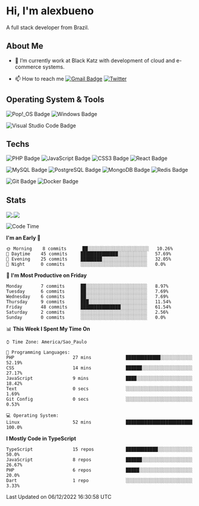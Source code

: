 # Hi, I'm alexbueno

A full stack developer from Brazil.

## About Me

- 🌱 I’m currently work at Black Katz with development of cloud and e-commerce systems.

- 📫 How to reach me [![Gmail Badge](https://img.shields.io/badge/-gmail-c14438?style=for-the-badge&logo=Gmail&logoColor=ffffff)](mailto:alexsandrofbueno@gmail.com) [![Twitter](https://img.shields.io/badge/twitter-1DA1F2.svg?style=for-the-badge&logo=twitter&logoColor=ffffff)](https://twitter.com/Alex_Bueno_7)

## Operating System & Tools

![Pop!_OS Badge](https://img.shields.io/badge/Pop!__OS-48B9C7?logo=popos&logoColor=fff&style=flat)
![Windows Badge](https://img.shields.io/badge/Windows-0078D6?logo=windows&logoColor=fff&style=flat)

![Visual Studio Code Badge](https://img.shields.io/badge/Visual%20Studio%20Code-007ACC?logo=visualstudiocode&logoColor=fff&style=flat)

## Techs

![PHP Badge](https://img.shields.io/badge/PHP-777BB4?logo=php&logoColor=fff&style=flat)
![JavaScript Badge](https://img.shields.io/badge/JavaScript-F7DF1E?logo=javascript&logoColor=000&style=flat)
![CSS3 Badge](https://img.shields.io/badge/CSS3-1572B6?logo=css3&logoColor=fff&style=flat)
![React Badge](https://img.shields.io/badge/React-61DAFB?logo=react&logoColor=000&style=flat)

![MySQL Badge](https://img.shields.io/badge/MySQL-4479A1?logo=mysql&logoColor=fff&style=flat)
![PostgreSQL Badge](https://img.shields.io/badge/PostgreSQL-4169E1?logo=postgresql&logoColor=fff&style=flat)
![MongoDB Badge](https://img.shields.io/badge/MongoDB-47A248?logo=mongodb&logoColor=fff&style=flat)
![Redis Badge](https://img.shields.io/badge/Redis-DC382D?logo=redis&logoColor=fff&style=flat)

![Git Badge](https://img.shields.io/badge/Git-F05032?logo=git&logoColor=fff&style=flat)
![Docker Badge](https://img.shields.io/badge/Docker-2496ED?logo=docker&logoColor=fff&style=flat)


## Stats

<a href="https://github.com/anuraghazra/github-readme-stats">
  <img align="center" src="https://github-readme-stats.vercel.app/api?username=alexbueno7&hide=contribs,prs&show_icons=true&theme=radical" />
</a>
<a href="https://github.com/anuraghazra/convoychat">
  <img align="center" src="https://github-readme-stats.vercel.app/api/top-langs/?username=alexbueno7" />
</a>

<!--START_SECTION:waka-->
![Code Time](http://img.shields.io/badge/Code%20Time-651%20hrs%2039%20mins-blue)

**I'm an Early 🐤** 

```text
🌞 Morning    8 commits      ██░░░░░░░░░░░░░░░░░░░░░░░   10.26% 
🌆 Daytime    45 commits     ██████████████░░░░░░░░░░░   57.69% 
🌃 Evening    25 commits     ████████░░░░░░░░░░░░░░░░░   32.05% 
🌙 Night      0 commits      ░░░░░░░░░░░░░░░░░░░░░░░░░   0.0%

```
📅 **I'm Most Productive on Friday** 

```text
Monday       7 commits      ██░░░░░░░░░░░░░░░░░░░░░░░   8.97% 
Tuesday      6 commits      ██░░░░░░░░░░░░░░░░░░░░░░░   7.69% 
Wednesday    6 commits      ██░░░░░░░░░░░░░░░░░░░░░░░   7.69% 
Thursday     9 commits      ███░░░░░░░░░░░░░░░░░░░░░░   11.54% 
Friday       48 commits     ███████████████░░░░░░░░░░   61.54% 
Saturday     2 commits      ░░░░░░░░░░░░░░░░░░░░░░░░░   2.56% 
Sunday       0 commits      ░░░░░░░░░░░░░░░░░░░░░░░░░   0.0%

```


📊 **This Week I Spent My Time On** 

```text
⌚︎ Time Zone: America/Sao_Paulo

💬 Programming Languages: 
PHP                      27 mins             █████████████░░░░░░░░░░░░   52.19% 
CSS                      14 mins             ██████░░░░░░░░░░░░░░░░░░░   27.17% 
JavaScript               9 mins              ████░░░░░░░░░░░░░░░░░░░░░   18.42% 
Text                     0 secs              ░░░░░░░░░░░░░░░░░░░░░░░░░   1.69% 
Git Config               0 secs              ░░░░░░░░░░░░░░░░░░░░░░░░░   0.53%

💻 Operating System: 
Linux                    52 mins             █████████████████████████   100.0%

```

**I Mostly Code in TypeScript** 

```text
TypeScript               15 repos            ████████████░░░░░░░░░░░░░   50.0% 
JavaScript               8 repos             ██████░░░░░░░░░░░░░░░░░░░   26.67% 
PHP                      6 repos             █████░░░░░░░░░░░░░░░░░░░░   20.0% 
Dart                     1 repo              ░░░░░░░░░░░░░░░░░░░░░░░░░   3.33%

```



 Last Updated on 06/12/2022 16:30:58 UTC
<!--END_SECTION:waka-->
